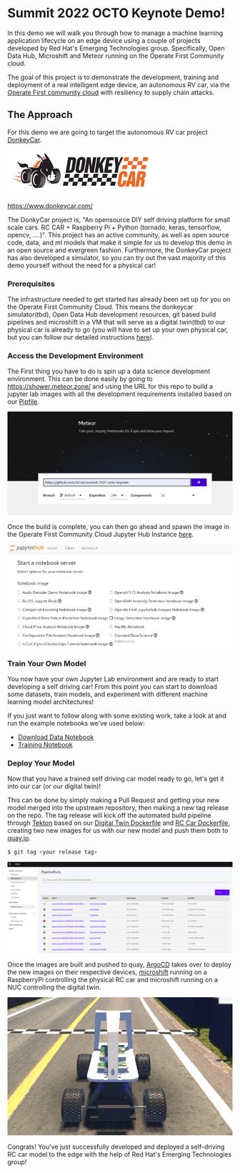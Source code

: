 # Summit 2022 OCTO Keynote Demo!

In this demo we will walk you through how to manage a machine learning application lifecycle on an edge device using a couple of projects developed by Red Hat's Emerging Technologies group. Specifically, Open Data Hub, Microshift and Meteor running on the Operate First Community cloud.

The goal of this project is to demonstrate the development, training and deployment of a real intelligent edge device, an autonomous RV car, via the [Operate First community cloud](https://www.operate-first.cloud/) with resiliency to supply chain attacks.

## The Approach

For this demo we are going to target the autonomous RV car project [DonkeyCar](https://www.donkeycar.com/).

![dokey car ](assets/images/donkeycar-logo-sideways.png)

https://www.donkeycar.com/


The DonkyCar project is, "An opensource DIY self driving platform for small scale cars. RC CAR  +  Raspberry Pi + Python (tornado, keras, tensorflow, opencv, ....)". This project has an active community, as well as open source code, data, and ml models that make it simple for us to develop this demo in an open source and evergreen fashion. Furthermore, the DonkeyCar project has also developed a simulator, so you can try out the vast majority of this demo yourself without the need for a physical car!


### Prerequisites

The infrastructure needed to get started has already been set up for you on the Operate First Community Cloud. This means the donkeycar simulator(tbd), Open Data Hub development resources, git based build pipelines and microshift in a VM that will serve as a digital twin(tbd) to our physical car is already to go (you will have to set up your own physical car, but you can follow our detailed instructions [here](need_detailed_instructions)).


### Access the Development Environment

The First thing you have to do is spin up a data science development environment. This can be done easily by going to https://shower.meteor.zone/ and using the URL for this repo to build a jupyter lab images with all the development requirements installed based on our [Pipfile](../Pipfile).

![meteor](assets/images/meteor-home-page.png)

Once the build is complete, you can then go ahead and spawn the image in the Operate First Community Cloud Jupyter Hub Instance [here](https://jupyterhub-opf-jupyterhub.apps.smaug.na.operate-first.cloud/).

![jupyter_spawner](assets/images/jupyterhub-spawner.png)

### Train Your Own Model

You now have your own Jupyter Lab environment and are ready to start developing a self driving car! From this point you can start to download some datasets, train models, and experiment with different machine learning model architectures!

If you just want to follow along with some existing work, take a look at and run the example notebooks we've used below:

* [Download Data Notebook](../apps/donkeycars/default_car/Download_Data.ipynb)
* [Training Notebook](../apps/donkeycars/default_car/simple_train.ipynb)

### Deploy Your Model

Now that you have a trained self driving car model ready to go, let's get it into our car (or our digital twin)!

This can be done by simply making a Pull Request and getting your new model merged into the upstream repository, then making a new tag release on the repo. The tag release will kick off the automated build pipeline through [Tekton](https://tekton.operate-first.cloud/#/pipelineruns) based on our [Digital Twin Dockerfile](../Dockerfile.donkey) and [RC Car Dockerfile](../Dockerfile.donkey.arm64), creating two new images for us with our new model and push them both to [quay.io](quay.io).

```bash
$ git tag <your release tag>
```
![tekton](assets/images/tekton.png)

Once the images are built and pushed to quay, [ArgoCD](argocd.operate-first.cloud) takes over to deploy the new images on their respective devices, [microshift]( https://microshift.io/) running on a RaspberryPi controlling the physical RC car and microshift running on a NUC controlling the digital twin.


![Sim-Car](assets/images/donkey-sim.png)

Congrats! You've just successfully developed and deployed a self-driving RC car model to the edge with the help of Red Hat's Emerging Technologies group!
